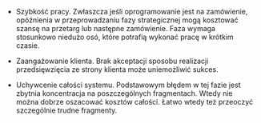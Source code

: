 - Szybkość pracy. Zwłaszcza jeśli oprogramowanie jest na zamówienie, opóźnienia w przeprowadzaniu fazy strategicznej mogą kosztować szansę na przetarg lub następne zamówienie. Faza wymaga stosunkowo niedużo osó, które potrafią wykonać pracę w krótkim czasie.

- Zaangażowanie klienta. Brak akceptacji sposobu realizacji przedsięwzięcia ze strony klienta może uniemożliwić sukces.

- Uchywcenie całości systemu. Podstawowym błędem w tej fazie jest zbytnia koncentracja na poszczególnych fragmentach. Wtedy nie można dobrze oszacować kosztów całości. Łatwo wtedy też przeoczyć szczególnie trudne fragmenty.
